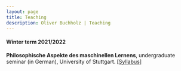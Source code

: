 ```yaml
---
layout: page
title: Teaching
description: Oliver Buchholz | Teaching
---
```


<h4>Winter term 2021/2022</h4>

<b>Philosophische Aspekte des maschinellen Lernens</b>, undergraduate seminar (in German), University of Stuttgart. <a href= "papers/Syllabus_PhilML.pdf" target= "_blank">[Syllabus]</a>

